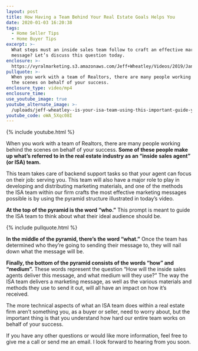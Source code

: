 ```yaml
---
layout: post
title: How Having a Team Behind Your Real Estate Goals Helps You
date: 2020-01-03 16:20:38
tags:
  - Home Seller Tips
  - Home Buyer Tips
excerpt: >-
  What steps must an inside sales team follow to craft an effective marketing
  message? Let’s discuss this question today.
enclosure: >-
  https://vyralmarketing.s3.amazonaws.com/Jeff+Wheatley/Videos/2019/January/How+Having+a+Team+Behind+Your+Real+Estate+Goals+Helps+You.mp4
pullquote: >-
  When you work with a team of Realtors, there are many people working behind
  the scenes on behalf of your success.
enclosure_type: video/mp4
enclosure_time:
use_youtube_image: true
youtube_alternate_image: >-
  /uploads/jeff-wheatley--is-your-isa-team-using-this-important-guide-youtube.jpg
youtube_code: oWA_5Xqc08I
---
```


{% include youtube.html %}&nbsp;

When you work with a team of Realtors, there are many people working behind the scenes on behalf of your success. **Some of these people make up what’s referred to in the real estate industry as an “inside sales agent” (or ISA) team.&nbsp;**

This team takes care of backend support tasks so that your agent can focus on their job: serving you. This team will also have a major role to play in developing and distributing marketing materials, and one of the methods the ISA team within our firm crafts the most effective marketing messages possible is by using the pyramid structure illustrated in today’s video.&nbsp;

**At the top of the pyramid is the word “who.”** This prompt is meant to guide the ISA team to think about what their ideal audience should be.&nbsp;

{% include pullquote.html %}

**In the middle of the pyramid, there’s the word “what.”** Once the team has determined who they’re going to sending their message to, they will nail down what the message will be.&nbsp;

**Finally, the bottom of the pyramid consists of the words “how” and “medium”.** These words represent the question “How will the inside sales agents deliver this message, and what medium will they use?” The way the ISA team delivers a marketing message, as well as the various materials and methods they use to send it out, will all have an impact on how it’s received.&nbsp;

The more technical aspects of what an ISA team does within a real estate firm aren’t something you, as a buyer or seller, need to worry about, but the important thing is that you understand how hard our entire team works on behalf of your success.

If you have any other questions or would like more information, feel free to give me a call or send me an email. I look forward to hearing from you soon.
